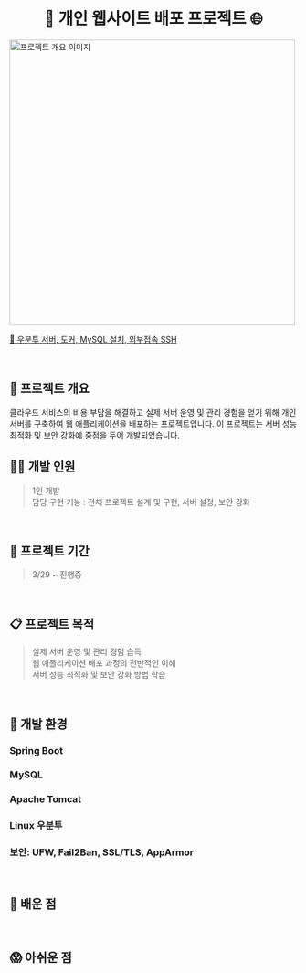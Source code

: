 <h1 align="center"> 🚀 개인 웹사이트 배포 프로젝트 🌐</h1>
<img width="500" alt="프로젝트 개요 이미지" src="https://via.placeholder.com/500">

[🔗 우분투 서버, 도커, MySQL 설치, 외부접속 SSH](https://github.com/sangwon0707/ON_PREMISE_WAS/blob/main/ON%20PREMISE%20WAS%20%E1%84%87%E1%85%A2%E1%84%91%E1%85%A9%E1%84%80%E1%85%AA%E1%86%AB%E1%84%85%E1%85%B5(%E1%84%8B%E1%85%AE%E1%84%87%E1%85%AE%E1%86%AB%E1%84%90%E1%85%AE%20%E1%84%89%E1%85%A5%E1%84%87%E1%85%A5)%20737f2b6e39434cb8b5d3ae1010c190be.md)

&nbsp;
## 🚀 프로젝트 개요
클라우드 서비스의 비용 부담을 해결하고 실제 서버 운영 및 관리 경험을 얻기 위해 개인 서버를 구축하여 웹 애플리케이션을 배포하는 프로젝트입니다. 이 프로젝트는 서버 성능 최적화 및 보안 강화에 중점을 두어 개발되었습니다.

## 🧑‍💻 개발 인원
> 1인 개발     
> 담당 구현 기능 : 전체 프로젝트 설계 및 구현, 서버 설정, 보안 강화

&nbsp;
&nbsp;

## 🚀 프로젝트 기간
> 3/29 ~ 진행중

&nbsp;
&nbsp;

## 📋 프로젝트 목적 
> 실제 서버 운영 및 관리 경험 습득  
> 웹 애플리케이션 배포 과정의 전반적인 이해  
> 서버 성능 최적화 및 보안 강화 방법 학습

&nbsp;
&nbsp;
## 🚧 개발 환경
### Spring Boot
### MySQL
### Apache Tomcat
### Linux 우분투
### 보안: UFW, Fail2Ban, SSL/TLS, AppArmor

&nbsp;
&nbsp;

## 👀 배운 점 

&nbsp;
&nbsp;
## 😱 아쉬운 점 



